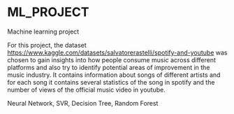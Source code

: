 # ML_PROJECT
Machine learning project


For this project, the dataset https://www.kaggle.com/datasets/salvatorerastelli/spotify-and-youtube was chosen to gain insights into how people consume music across different platforms and also try to identify potential areas of improvement in the music industry. 
It contains information about songs of different artists and for each song it contains several statistics of the song in spotify and the number of views of the official music video in youtube.

Neural Network, SVR, Decision Tree, Random Forest
